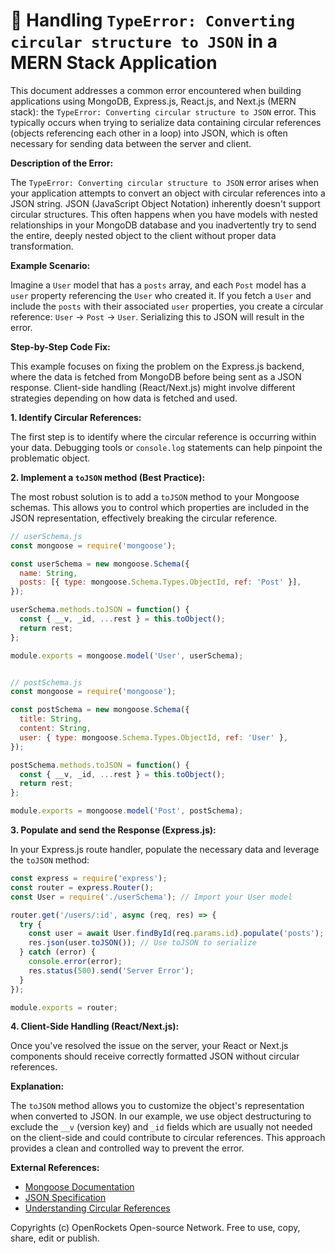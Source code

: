 # 🐞 Handling `TypeError: Converting circular structure to JSON` in a MERN Stack Application


This document addresses a common error encountered when building applications using MongoDB, Express.js, React.js, and Next.js (MERN stack): the `TypeError: Converting circular structure to JSON` error. This typically occurs when trying to serialize data containing circular references (objects referencing each other in a loop) into JSON, which is often necessary for sending data between the server and client.


**Description of the Error:**

The `TypeError: Converting circular structure to JSON` error arises when your application attempts to convert an object with circular references into a JSON string.  JSON (JavaScript Object Notation) inherently doesn't support circular structures.  This often happens when you have models with nested relationships in your MongoDB database and you inadvertently try to send the entire, deeply nested object to the client without proper data transformation.

**Example Scenario:**

Imagine a `User` model that has a `posts` array, and each `Post` model has a `user` property referencing the `User` who created it.  If you fetch a `User` and include the `posts` with their associated `user` properties, you create a circular reference: `User` -> `Post` -> `User`. Serializing this to JSON will result in the error.


**Step-by-Step Code Fix:**

This example focuses on fixing the problem on the Express.js backend, where the data is fetched from MongoDB before being sent as a JSON response.  Client-side handling (React/Next.js) might involve different strategies depending on how data is fetched and used.

**1.  Identify Circular References:**

The first step is to identify where the circular reference is occurring within your data.  Debugging tools or `console.log` statements can help pinpoint the problematic object.

**2. Implement a `toJSON` method (Best Practice):**

The most robust solution is to add a `toJSON` method to your Mongoose schemas.  This allows you to control which properties are included in the JSON representation, effectively breaking the circular reference.

```javascript
// userSchema.js
const mongoose = require('mongoose');

const userSchema = new mongoose.Schema({
  name: String,
  posts: [{ type: mongoose.Schema.Types.ObjectId, ref: 'Post' }],
});

userSchema.methods.toJSON = function() {
  const { __v, _id, ...rest } = this.toObject();
  return rest;
};

module.exports = mongoose.model('User', userSchema);


// postSchema.js
const mongoose = require('mongoose');

const postSchema = new mongoose.Schema({
  title: String,
  content: String,
  user: { type: mongoose.Schema.Types.ObjectId, ref: 'User' },
});

postSchema.methods.toJSON = function() {
  const { __v, _id, ...rest } = this.toObject();
  return rest;
};

module.exports = mongoose.model('Post', postSchema);

```

**3.  Populate and send the Response (Express.js):**

In your Express.js route handler, populate the necessary data and leverage the `toJSON` method:

```javascript
const express = require('express');
const router = express.Router();
const User = require('./userSchema'); // Import your User model

router.get('/users/:id', async (req, res) => {
  try {
    const user = await User.findById(req.params.id).populate('posts');
    res.json(user.toJSON()); // Use toJSON to serialize
  } catch (error) {
    console.error(error);
    res.status(500).send('Server Error');
  }
});

module.exports = router;
```


**4. Client-Side Handling (React/Next.js):**

Once you've resolved the issue on the server, your React or Next.js components should receive correctly formatted JSON without circular references.


**Explanation:**

The `toJSON` method allows you to customize the object's representation when converted to JSON. In our example, we use object destructuring to exclude the `__v` (version key) and `_id` fields which are usually not needed on the client-side and could contribute to circular references.  This approach provides a clean and controlled way to prevent the error.


**External References:**

* [Mongoose Documentation](https://mongoosejs.com/docs/guide.html)
* [JSON Specification](https://www.json.org/json-en.html)
* [Understanding Circular References](https://developer.mozilla.org/en-US/docs/Web/JavaScript/Reference/Errors/Cyclic_object_value)


Copyrights (c) OpenRockets Open-source Network. Free to use, copy, share, edit or publish.

